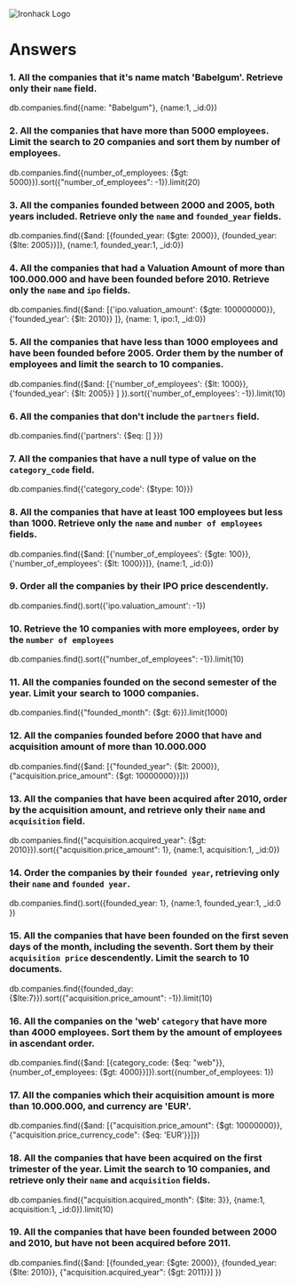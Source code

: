 ![Ironhack Logo](https://i.imgur.com/1QgrNNw.png)

# Answers

### 1. All the companies that it's name match 'Babelgum'. Retrieve only their `name` field.

db.companies.find({name: "Babelgum"}, {name:1, _id:0})

### 2. All the companies that have more than 5000 employees. Limit the search to 20 companies and sort them by **number of employees**.

db.companies.find({number_of_employees: {$gt: 5000}}).sort({"number_of_employees": -1}).limit(20)

### 3. All the companies founded between 2000 and 2005, both years included. Retrieve only the `name` and `founded_year` fields.

db.companies.find({$and: [{founded_year: {$gte: 2000}}, {founded_year: {$lte: 2005}}]}, {name:1, founded_year:1, _id:0})

### 4. All the companies that had a Valuation Amount of more than 100.000.000 and have been founded before 2010. Retrieve only the `name` and `ipo` fields.

db.companies.find({$and: [{'ipo.valuation_amount': {$gte: 100000000}}, {'founded_year': {$lt: 2010}} ]}, {name: 1, ipo:1, _id:0})
    
### 5. All the companies that have less than 1000 employees and have been founded before 2005. Order them by the number of employees and limit the search to 10 companies.

db.companies.find({$and: [{'number_of_employees': {$lt: 1000}}, {'founded_year': {$lt: 2005}} ] }).sort({'number_of_employees': -1}).limit(10)

### 6. All the companies that don't include the `partners` field.

db.companies.find({'partners': {$eq: [] }})

### 7. All the companies that have a null type of value on the `category_code` field.

db.companies.find({'category_code': {$type: 10}})

### 8. All the companies that have at least 100 employees but less than 1000. Retrieve only the `name` and `number of employees` fields.

db.companies.find({$and: [{'number_of_employees': {$gte: 100}}, {'number_of_employees': {$lt: 1000}}]}, {name:1, _id:0})

### 9. Order all the companies by their IPO price descendently.

db.companies.find().sort({'ipo.valuation_amount': -1})

### 10. Retrieve the 10 companies with more employees, order by the `number of employees`

db.companies.find().sort({"number_of_employees": -1}).limit(10)

### 11. All the companies founded on the second semester of the year. Limit your search to 1000 companies.

db.companies.find({"founded_month": {$gt: 6}}).limit(1000)

<!-- ### 12. All the companies that have been 'deadpooled' after the third year. -->



### 12. All the companies founded before 2000 that have and acquisition amount of more than 10.000.000

db.companies.find({$and: [{"founded_year": {$lt: 2000}}, {"acquisition.price_amount": {$gt: 10000000}}]})

### 13. All the companies that have been acquired after 2010, order by the acquisition amount, and retrieve only their `name` and `acquisition` field.

db.companies.find({"acquisition.acquired_year": {$gt: 2010}}).sort({"acquisition.price_amount": 1}, {name:1, acquisition:1, _id:0})


### 14. Order the companies by their `founded year`, retrieving only their `name` and `founded year`.

db.companies.find().sort({founded_year: 1}, {name:1, founded_year:1, _id:0 }) 

### 15. All the companies that have been founded on the first seven days of the month, including the seventh. Sort them by their `acquisition price` descendently. Limit the search to 10 documents.

db.companies.find({founded_day: {$lte:7}}).sort({"acquisition.price_amount": -1}).limit(10)

### 16. All the companies on the 'web' `category` that have more than 4000 employees. Sort them by the amount of employees in ascendant order.

db.companies.find({$and: [{category_code: {$eq: "web"}}, {number_of_employees: {$gt: 4000}}]}).sort({number_of_employees: 1})
    

### 17. All the companies which their acquisition amount is more than 10.000.000, and currency are 'EUR'.

db.companies.find({$and: [{"acquisition.price_amount": {$gt: 10000000}}, {"acquisition.price_currency_code": {$eq: 'EUR'}}]})


### 18. All the companies that have been acquired on the first trimester of the year. Limit the search to 10 companies, and retrieve only their `name` and `acquisition` fields.

db.companies.find({"acquisition.acquired_month": {$lte: 3}}, {name:1, acquisition:1, _id:0}).limit(10)

### 19. All the companies that have been founded between 2000 and 2010, but have not been acquired before 2011.

db.companies.find({$and: [{founded_year: {$gte: 2000}}, {founded_year: {$lte: 2010}}, {"acquisition.acquired_year": {$gt: 2011}}] })


